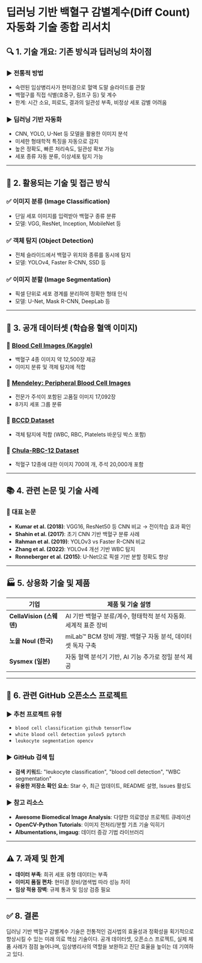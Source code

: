 # 딥러닝 기반 백혈구 감별계수(Diff Count) 자동화 기술 종합 리서치

## 🔍 1. 기술 개요: 기존 방식과 딥러닝의 차이점

### ▶ 전통적 방법
- 숙련된 임상병리사가 현미경으로 혈액 도말 슬라이드를 관찰
- 백혈구를 직접 식별(호중구, 림프구 등) 및 계수
- 한계: 시간 소요, 피로도, 결과의 일관성 부족, 비정상 세포 감별 어려움

### ▶ 딥러닝 기반 자동화
- CNN, YOLO, U-Net 등 모델을 활용한 이미지 분석
- 미세한 형태학적 특징을 자동으로 감지
- 높은 정확도, 빠른 처리속도, 일관성 확보 가능
- 세포 종류 자동 분류, 이상세포 탐지 가능

---

## 📂 2. 활용되는 기술 및 접근 방식

### ✅ 이미지 분류 (Image Classification)
- 단일 세포 이미지를 입력받아 백혈구 종류 분류
- 모델: VGG, ResNet, Inception, MobileNet 등

### ✅ 객체 탐지 (Object Detection)
- 전체 슬라이드에서 백혈구 위치와 종류를 동시에 탐지
- 모델: YOLOv4, Faster R-CNN, SSD 등

### ✅ 이미지 분할 (Image Segmentation)
- 픽셀 단위로 세포 경계를 분리하여 정확한 형태 인식
- 모델: U-Net, Mask R-CNN, DeepLab 등

---

## 📁 3. 공개 데이터셋 (학습용 혈액 이미지)

### 📌 [Blood Cell Images (Kaggle)](https://www.kaggle.com/datasets/paultimothymooney/blood-cells)
- 백혈구 4종 이미지 약 12,500장 제공
- 이미지 분류 및 객체 탐지에 적합

### 📌 [Mendeley: Peripheral Blood Cell Images](https://data.mendeley.com/datasets/snkd93bnjr/1)
- 전문가 주석이 포함된 고품질 이미지 17,092장
- 8가지 세포 그룹 분류

### 📌 [BCCD Dataset](https://github.com/Shenggan/BCCD_Dataset)
- 객체 탐지에 적합 (WBC, RBC, Platelets 바운딩 박스 포함)

### 📌 [Chula-RBC-12 Dataset](https://github.com/Chula-PIC-Lab/Chula-RBC-12-Dataset)
- 적혈구 12종에 대한 이미지 700여 개, 주석 20,000개 포함

---

## 📚 4. 관련 논문 및 기술 사례

### 🧪 대표 논문
- **Kumar et al. (2018)**: VGG16, ResNet50 등 CNN 비교 → 전이학습 효과 확인
- **Shahin et al. (2017)**: 초기 CNN 기반 백혈구 분류 사례
- **Rahman et al. (2019)**: YOLOv3 vs Faster R-CNN 비교
- **Zhang et al. (2022)**: YOLOv4 개선 기반 WBC 탐지
- **Ronneberger et al. (2015)**: U-Net으로 픽셀 기반 분할 정확도 향상

---

## 🏭 5. 상용화 기술 및 제품

| 기업       | 제품 및 기술 설명 |
|------------|------------------|
| **CellaVision (스웨덴)** | AI 기반 백혈구 분류/계수, 형태학적 분석 자동화. 세계적 표준 장비 |
| **노을 Noul (한국)**     | miLab™ BCM 장비 개발. 백혈구 자동 분석, 데이터셋 독자 구축 |
| **Sysmex (일본)**        | 자동 혈액 분석기 기반, AI 기능 추가로 정밀 분석 제공 |

---

## 🧰 6. 관련 GitHub 오픈소스 프로젝트

### ▶ 추천 프로젝트 유형
- `blood cell classification github tensorflow`
- `white blood cell detection yolov5 pytorch`
- `leukocyte segmentation opencv`

### ▶ GitHub 검색 팁
- **검색 키워드**: "leukocyte classification", "blood cell detection", "WBC segmentation"
- **유용한 저장소 확인 요소**: Star 수, 최근 업데이트, README 설명, Issues 활성도

### ▶ 참고 리소스
- **Awesome Biomedical Image Analysis**: 다양한 의료영상 프로젝트 큐레이션
- **OpenCV-Python Tutorials**: 이미지 전처리/분할 기초 기술 익히기
- **Albumentations, imgaug**: 데이터 증강 기법 라이브러리

---

## ⚠️ 7. 과제 및 한계

- **데이터 부족**: 희귀 세포 유형 데이터는 부족
- **이미지 품질 편차**: 현미경 장비/염색법 따라 성능 차이
- **임상 적용 장벽**: 규제 통과 및 임상 검증 필요

---

## ✅ 8. 결론

딥러닝 기반 백혈구 감별계수 기술은 전통적인 검사법의 효율성과 정확성을 획기적으로 향상시킬 수 있는 미래 의료 핵심 기술이다. 공개 데이터셋, 오픈소스 프로젝트, 실제 제품 사례가 점점 늘어나며, 임상병리사의 역할을 보완하고 진단 효율을 높이는 데 기여하고 있다.
